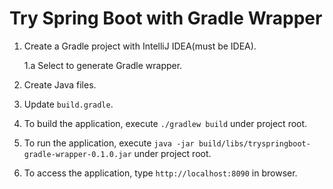 # Try Spring Boot with Gradle Wrapper

1. Create a Gradle project with IntelliJ IDEA(must be IDEA).
    
    1.a Select to generate Gradle wrapper.

2. Create Java files.
3. Update `build.gradle`.
4. To build the application, execute `./gradlew build` under project root.
5. To run the application, execute `java -jar build/libs/tryspringboot-gradle-wrapper-0.1.0.jar` under project root.
6. To access the application, type `http://localhost:8090` in browser.